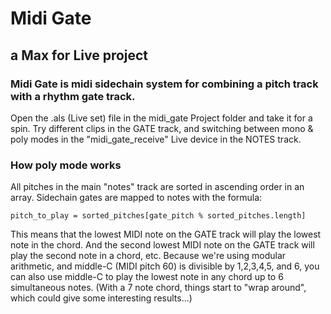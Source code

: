 # Midi Gate
## a Max for Live project ##

### Midi Gate is midi sidechain system for combining a pitch track with a rhythm gate track. ###

Open the .als (Live set) file in the midi\_gate Project folder and take it for a spin.
Try different clips in the GATE track, 
and switching between mono & poly modes in the "midi\_gate\_receive" Live device in the NOTES track.

### How poly mode works ###
All pitches in the main "notes" track are sorted in ascending order in an array.
Sidechain gates are mapped to notes with the formula:
    
    pitch_to_play = sorted_pitches[gate_pitch % sorted_pitches.length]
    
This means that the lowest MIDI note on the GATE track will play the lowest note in the chord. 
And the second lowest MIDI note on the GATE track will play the second note in a chord, etc.
Because we're using modular arithmetic, and middle-C (MIDI pitch 60) is divisible by 1,2,3,4,5, and 6, 
you can also use middle-C to play the lowest note in any chord up to 6 simultaneous notes. 
(With a 7 note chord, things start to "wrap around", which could give some interesting results...)
